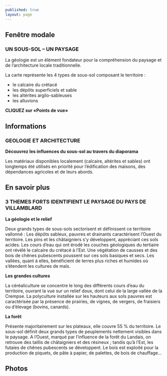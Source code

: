 ```yaml
---
published: true
layout: page
---
```




## Fenêtre modale

### UN SOUS-SOL – UN PAYSAGE

La géologie est un élément fondateur pour la compréhension du paysage et de l’architecture locale traditionnelle.

La carte représente les 4 types de sous-sol composant le territoire :

- le calcaire du crétacé
- les dépôts superficiels et sable
- les altérites argilo-sableuses
- les alluvions

**CLIQUEZ sur «Points de vue»**



## Informations

### GEOLOGIE ET ARCHITECTURE

**Découvrez les influences du sous-sol au travers du diaporama**

Les matériaux disponibles localement (calcaire, altérites et sables) ont longtemps été utilisés en priorité pour l’édification des maisons, des dépendances agricoles et de leurs abords.


## En savoir plus

### 3 THEMES FORTS IDENTIFIENT LE PAYSAGE DU PAYS DE VILLAMBLARD

**La géologie et le relief**

Deux grands types de sous-sols sectorisent et définissent ce territoire vallonné :
Les dépôts sableux, pauvres et drainants caractérisent l’Ouest du territoire. Les pins et les châtaigniers s’y développent, appréciant ces sols acides. 
Les cours d’eau qui ont érodé les couches géologiques du tertiaire ont révélé le calcaire du crétacé à l’Est. Une végétation de causses et des bois de chênes pubescents poussent sur ces sols basiques et secs.
Les vallées, quant à elles, bénéficient de terres plus riches et humides où s’étendent les cultures de maïs.

**Les grandes cultures**

La céréaliculture se concentre le long des différents cours d’eau du territoire, ouvrant la vue sur un relief doux, dont celui de la large vallée de la Crempse. La polyculture installée sur les hauteurs aux sols pauvres est caractérisée par la présence de prairies, de vignes, de vergers, de fraisiers ou d’élevage (bovins, canards). 

**La forêt**

Présente majoritairement sur les plateaux, elle couvre 55 % du territoire. Le sous-sol définit deux grands types de peuplements nettement visibles dans le paysage. A l’Ouest, marqué par l’influence de la forêt du Landais, on retrouve des taillis de châtaigniers et des résineux ; tandis qu’à l’Est, les futaies de chênes pubescents se développent. Le bois est exploité pour la production de piquets, de pâte à papier, de palettes, de bois de chauffage…


## Photos
